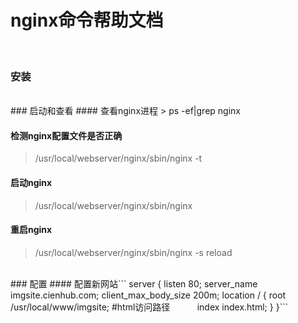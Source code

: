 # nginx命令帮助文档
<br/>

### 安装

<br/>
### 启动和查看
#### 查看nginx进程
> ps -ef|grep nginx

#### 检测nginx配置文件是否正确
> /usr/local/webserver/nginx/sbin/nginx -t

#### 启动nginx
> /usr/local/webserver/nginx/sbin/nginx

#### 重启nginx
> /usr/local/webserver/nginx/sbin/nginx -s reload

<br/>
### 配置
#### 配置新网站
​```
server {
    listen 80;
    server_name imgsite.cienhub.com;
    client_max_body_size 200m;
    location / {
        root /usr/local/www/imgsite; #html访问路径  
        index index.html;
    }
}
​```